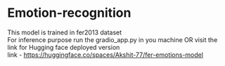 # Emotion-recognition
This model is trained in fer2013 dataset
<br>
For inference purpose run the gradio_app.py in you machine OR visit the link for Hugging face deployed version
<br>
link - https://huggingface.co/spaces/Akshit-77/fer-emotions-model

